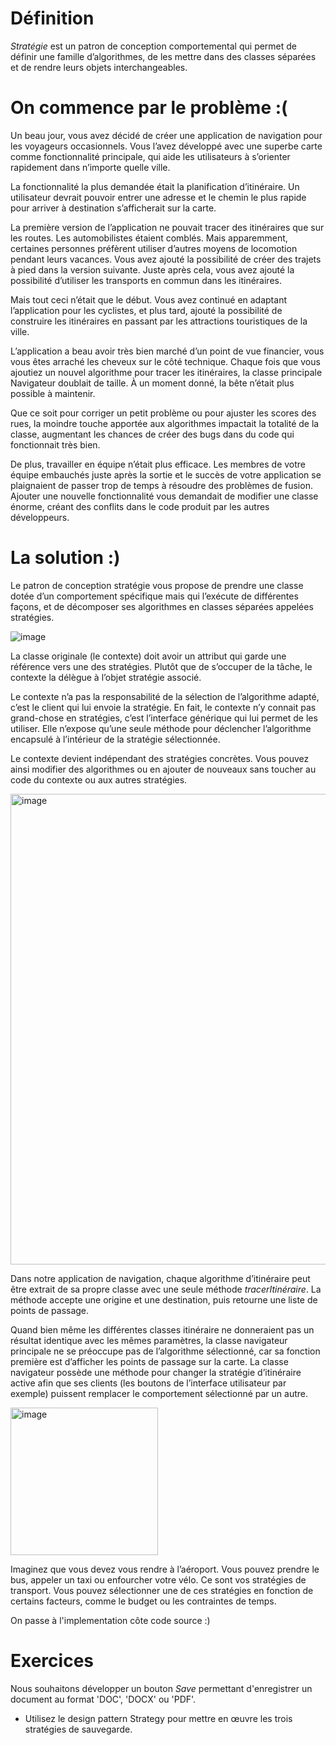 # Définition 

*Stratégie* est un patron de conception comportemental qui permet de définir une famille d’algorithmes, de les mettre dans des classes séparées et de rendre leurs objets interchangeables.

# On commence par le problème :(

Un beau jour, vous avez décidé de créer une application de navigation pour les voyageurs occasionnels. Vous l’avez développé avec une superbe carte comme fonctionnalité principale, qui aide les utilisateurs à s’orienter rapidement dans n’importe quelle ville.

La fonctionnalité la plus demandée était la planification d’itinéraire. Un utilisateur devrait pouvoir entrer une adresse et le chemin le plus rapide pour arriver à destination s’afficherait sur la carte.

La première version de l’application ne pouvait tracer des itinéraires que sur les routes. Les automobilistes étaient comblés. Mais apparemment, certaines personnes préfèrent utiliser d’autres moyens de locomotion pendant leurs vacances. Vous avez ajouté la possibilité de créer des trajets à pied dans la version suivante. Juste après cela, vous avez ajouté la possibilité d’utiliser les transports en commun dans les itinéraires.

Mais tout ceci n’était que le début. Vous avez continué en adaptant l’application pour les cyclistes, et plus tard, ajouté la possibilité de construire les itinéraires en passant par les attractions touristiques de la ville.


L’application a beau avoir très bien marché d’un point de vue financier, vous vous êtes arraché les cheveux sur le côté technique. Chaque fois que vous ajoutiez un nouvel algorithme pour tracer les itinéraires, la classe principale Navigateur doublait de taille. À un moment donné, la bête n’était plus possible à maintenir.

Que ce soit pour corriger un petit problème ou pour ajuster les scores des rues, la moindre touche apportée aux algorithmes impactait la totalité de la classe, augmentant les chances de créer des bugs dans du code qui fonctionnait très bien.

De plus, travailler en équipe n’était plus efficace. Les membres de votre équipe embauchés juste après la sortie et le succès de votre application se plaignaient de passer trop de temps à résoudre des problèmes de fusion. Ajouter une nouvelle fonctionnalité vous demandait de modifier une classe énorme, créant des conflits dans le code produit par les autres développeurs.

# La solution :)

Le patron de conception stratégie vous propose de prendre une classe dotée d’un comportement spécifique mais qui l’exécute de différentes façons, et de décomposer ses algorithmes en classes séparées appelées stratégies.

![image](https://user-images.githubusercontent.com/98129570/152257273-f6b97269-dadb-4152-ac7e-628b50303090.png)


La classe originale (le contexte) doit avoir un attribut qui garde une référence vers une des stratégies. Plutôt que de s’occuper de la tâche, le contexte la délègue à l’objet stratégie associé.

Le contexte n’a pas la responsabilité de la sélection de l’algorithme adapté, c’est le client qui lui envoie la stratégie. En fait, le contexte n’y connait pas grand-chose en stratégies, c’est l’interface générique qui lui permet de les utiliser. Elle n’expose qu’une seule méthode pour déclencher l’algorithme encapsulé à l’intérieur de la stratégie sélectionnée.

Le contexte devient indépendant des stratégies concrètes. Vous pouvez ainsi modifier des algorithmes ou en ajouter de nouveaux sans toucher au code du contexte ou aux autres stratégies.

<img width="753" alt="image" src="https://user-images.githubusercontent.com/98129570/152257183-0e0420af-f140-4e21-a465-e83d5ac8791f.png">


Dans notre application de navigation, chaque algorithme d’itinéraire peut être extrait de sa propre classe avec une seule méthode *tracerItinéraire*. La méthode accepte une origine et une destination, puis retourne une liste de points de passage.

Quand bien même les différentes classes itinéraire ne donneraient pas un résultat identique avec les mêmes paramètres, la classe navigateur principale ne se préoccupe pas de l’algorithme sélectionné, car sa fonction première est d’afficher les points de passage sur la carte. La classe navigateur possède une méthode pour changer la stratégie d’itinéraire active afin que ses clients (les boutons de l’interface utilisateur par exemple) puissent remplacer le comportement sélectionné par un autre.

<img width="236" alt="image" src="https://user-images.githubusercontent.com/98129570/152257165-5d5a97a0-867b-4aa6-8827-eb53f40abf01.png">


Imaginez que vous devez vous rendre à l’aéroport. Vous pouvez prendre le bus, appeler un taxi ou enfourcher votre vélo. Ce sont vos stratégies de transport. Vous pouvez sélectionner une de ces stratégies en fonction de certains facteurs, comme le budget ou les contraintes de temps.

On passe à l'implementation côte code source :)


# Exercices

Nous souhaitons développer un bouton *Save* permettant d'enregistrer un document au format 'DOC', 'DOCX' ou 'PDF'.
- Utilisez le design pattern Strategy pour mettre en œuvre les trois stratégies de sauvegarde.
